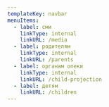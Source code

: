 ```yaml
---
templateKey: navbar
menuItems:
  - label: сми
    linkType: internal
    linkURL: /media
  - label: родителям
    linkType: internal
    linkURL: /parents
  - label: органам опеки
    linkType: internal
    linkURL: /child-projection
  - label: детям
    linkURL: /children
---
```


